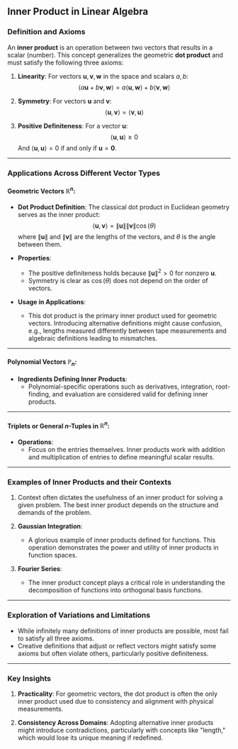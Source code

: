 ## Inner Product in Linear Algebra

### Definition and Axioms

An **inner product** is an operation between two vectors that results in a scalar (number). This concept generalizes the geometric **dot product** and must satisfy the following three axioms:

1. **Linearity**:
   For vectors $\mathbf{u}, \mathbf{v}, \mathbf{w}$ in the space and scalars $a, b$:
   $$
   \langle a\mathbf{u} + b\mathbf{v}, \mathbf{w} \rangle =
   a\langle \mathbf{u}, \mathbf{w} \rangle + 
   b\langle \mathbf{v}, \mathbf{w} \rangle
   $$

2. **Symmetry**:
   For vectors $\mathbf{u}$ and $\mathbf{v}$:
   $$
   \langle \mathbf{u}, \mathbf{v} \rangle = \langle \mathbf{v}, \mathbf{u} \rangle
   $$

3. **Positive Definiteness**:
   For a vector $\mathbf{u}$:
   $$
   \langle \mathbf{u}, \mathbf{u} \rangle \geq 0
   $$
   And $\langle \mathbf{u}, \mathbf{u} \rangle = 0$ if and only if $\mathbf{u} = \mathbf{0}$.

---

### Applications Across Different Vector Types

#### Geometric Vectors $\mathbb{R}^n$: 

- **Dot Product Definition**:
  The classical dot product in Euclidean geometry serves as the inner product:
  $$
  \langle \mathbf{u}, \mathbf{v} \rangle =
  \|\mathbf{u}\| \|\mathbf{v}\| \cos(\theta)
  $$
  where $\|\mathbf{u}\|$ and $\|\mathbf{v}\|$ are the lengths of the vectors, and $\theta$ is the angle between them.

- **Properties**:
  - The positive definiteness holds because $\|\mathbf{u}\|^2 > 0$ for nonzero $\mathbf{u}$.
  - Symmetry is clear as $\cos(\theta)$ does not depend on the order of vectors.

- **Usage in Applications**:
  - This dot product is the primary inner product used for geometric vectors. Introducing alternative definitions might cause confusion, e.g., lengths measured differently between tape measurements and algebraic definitions leading to mismatches.

---

#### Polynomial Vectors $\mathbb{P}_n$:

- **Ingredients Defining Inner Products**:
  - Polynomial-specific operations such as derivatives, integration, root-finding, and evaluation are considered valid for defining inner products.

---

#### Triplets or General $n$-Tuples in $\mathbb{R}^n$:

- **Operations**:
  - Focus on the entries themselves. Inner products work with addition and multiplication of entries to define meaningful scalar results.

---

### Examples of Inner Products and their Contexts

1. Context often dictates the usefulness of an inner product for solving a given problem. The best inner product depends on the structure and demands of the problem.

2. **Gaussian Integration**:
   - A glorious example of inner products defined for functions. This operation demonstrates the power and utility of inner products in function spaces.

3. **Fourier Series**:
   - The inner product concept plays a critical role in understanding the decomposition of functions into orthogonal basis functions.

---

### Exploration of Variations and Limitations

- While infinitely many definitions of inner products are possible, most fail to satisfy all three axioms. 
- Creative definitions that adjust or reflect vectors might satisfy some axioms but often violate others, particularly positive definiteness.

---

### Key Insights

1. **Practicality**:
   For geometric vectors, the dot product is often the only inner product used due to consistency and alignment with physical measurements.

2. **Consistency Across Domains**:
   Adopting alternative inner products might introduce contradictions, particularly with concepts like "length," which would lose its unique meaning if redefined.

